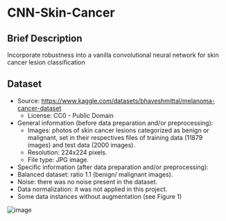 # CNN-Skin-Cancer

## Brief Description
Incorporate robustness into a vanilla convolutional neural network for skin cancer lesion classification

## Dataset
* Source: https://www.kaggle.com/datasets/bhaveshmittal/melanoma-cancer-dataset
  * License: CC0 - Public Domain
* General  information  (before  data  preparation  and/or preprocessing): 
  *  Images: photos of skin cancer lesions categorized as benign or  malignant, set in  their respectives  files of training  data  (11879 images)  and  test  data  (2000 images). 
  * Resolution: 224x224 pixels.
  * File type: JPG image.
* Specific information (after data preparation and/or preprocessing):
 * Balanced dataset: ratio 1.1 (benign/ malignant images).
 * Noise: there was no noise present in the dataset.
 * Data normalization: it was not applied in this project.
 * Some data instances without augmentation (see Figure 1)
   
![image](https://github.com/user-attachments/assets/42826b70-9353-41ed-a7b2-e4a19e01ff5a)


